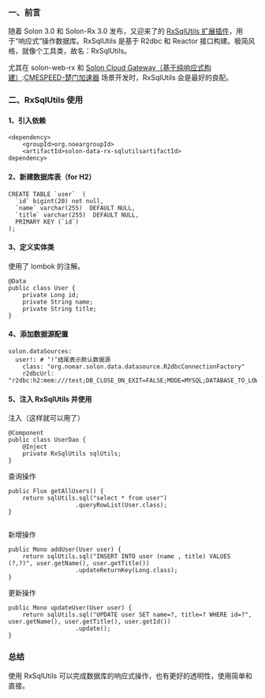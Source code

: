 
### 一、前言


随着 Solon 3\.0 和 Solon\-Rx 3\.0 发布，又迎来了的 [RxSqlUtils 扩展插件](https://github.com)，用于“响应式”操作数据库。RxSqlUtils 是基于 R2dbc 和 Reactor 接口构建。极简风格，就像个工具类，故名：RxSqlUtils。


尤其在 solon\-web\-rx 和 [Solon Cloud Gateway（基于纯响应式构建）](https://github.com):[CMESPEED\-楚门加速器](https://cmnspeed.com) 场景开发时，RxSqlUtils 会是最好的良配。


### 二、RxSqlUtils 使用


#### 1、引入依赖



```
<dependency>
    <groupId>org.noeargroupId>
    <artifactId>solon-data-rx-sqlutilsartifactId>
dependency>

```

#### 2、新建数据库表（for H2）



```
CREATE TABLE `user`  (
  `id` bigint(20) not null,
  `name` varchar(255)  DEFAULT NULL,
  `title` varchar(255)  DEFAULT NULL,
  PRIMARY KEY (`id`)
);

```

#### 3、定义实体类


使用了 lombok 的注解。



```
@Data
public class User {
    private Long id;
    private String name;
    private String title;
}

```

#### 4、添加数据源配置



```
solon.dataSources:
  user!: # ‘!’结尾表示默认数据源
    class: "org.noear.solon.data.datasource.R2dbcConnectionFactory"
    r2dbcUrl: "r2dbc:h2:mem:///test;DB_CLOSE_ON_EXIT=FALSE;MODE=MYSQL;DATABASE_TO_LOWER=TRUE;IGNORECASE=TRUE;CASE_INSENSITIVE_IDENTIFIERS=TRUE"

```

#### 5、注入 RxSqlUtils 并使用


注入（这样就可以用了）



```
@Component
public class UserDao {
    @Inject
    private RxSqlUtils sqlUtils;
}

```

查询操作



```
public Flux getAllUsers() {
    return sqlUtils.sql("select * from user")
                   .queryRowList(User.class);
}


```

新增操作



```
public Mono addUser(User user) {
    return sqlUtils.sql("INSERT INTO user (name , title) VALUES (?,?)", user.getName(), user.getTitle())
                   .updateReturnKey(Long.class);
}

```

更新操作



```
public Mono updateUser(User user) {
    return sqlUtils.sql("UPDATE user SET name=?, title=? WHERE id=?", user.getName(), user.getTitle(), user.getId())
                   .update();
}

```

### 总结


使用 RxSqlUtils 可以完成数据库的响应式操作，也有更好的透明性，使用简单和直接。


